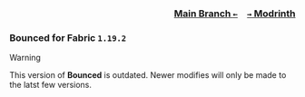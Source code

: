 ### <p align=right>[Main Branch `←`](https://github.com/KessokuTeaTime/Bounced)&emsp;[`→` Modrinth](https://modrinth.com/mod/bounced)</p>

### Bounced for Fabric `1.19.2`

> [!WARNING]
> This version of **Bounced** is outdated. Newer modifies will only be made to the latst few versions.
